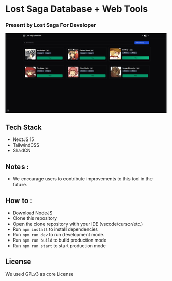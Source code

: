 # Lost Saga Database + Web Tools
### Present by Lost Saga For Developer

<a href="#" target="blank"><img src="./preview/screencapture-localhost-3000-2024-11-30-08_42_03.png" /></a>

## Tech Stack
- NextJS 15
- TailwindCSS
- ShadCN

## Notes : 
- We encourage users to contribute improvements to this tool in the future.

## How to :
- Download NodeJS
- Clone this repository
- Open the clone repository witih your IDE (vscode/cursor/etc.)
- Run `npm install` to install dependencies
- Run `npm run dev` to run development mode.
- Run `npm run build` to build production mode
- Run `npm run start` to start production mode


## License
We used GPLv3 as core License